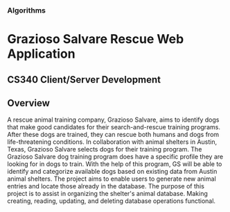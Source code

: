 ### Algorithms

# Grazioso Salvare Rescue Web Application
## CS340 Client/Server Development

## Overview

A rescue animal training company, Grazioso Salvare, aims to identify dogs that make good candidates for their search-and-rescue training programs. After these dogs are trained, they can rescue both humans and dogs from life-threatening conditions. In collaboration with animal shelters in Austin, Texas, Grazioso Salvare selects dogs for their training program. The Grazioso Salvare dog training program does have a specific profile they are looking for in dogs to train. With the help of this program, GS will be able to identify and categorize available dogs based on existing data from Austin animal shelters. The project aims to enable users to generate new animal entries and locate those already in the database. The purpose of this project is to assist in organizing the shelter's animal database. Making creating, reading, updating, and deleting database operations functional.
